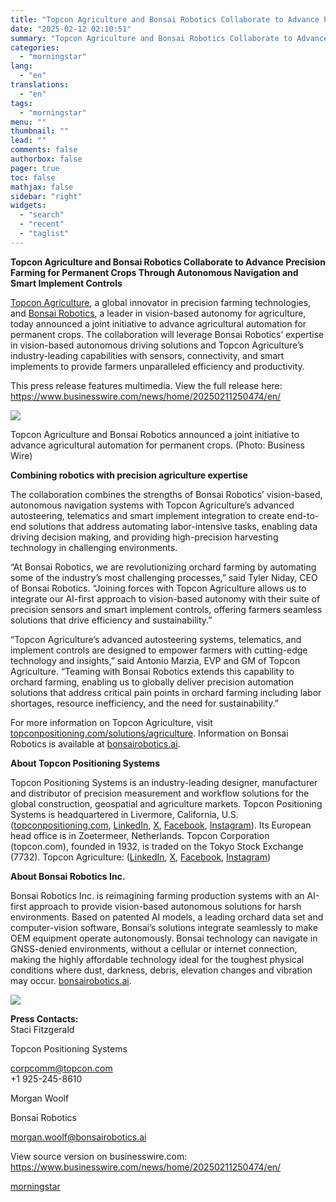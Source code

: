 ```yaml
---
title: "Topcon Agriculture and Bonsai Robotics Collaborate to Advance Precision Farming for Permanent Crops Through Autonomous Navigation and Smart Implement Controls"
date: "2025-02-12 02:10:51"
summary: "Topcon Agriculture and Bonsai Robotics Collaborate to Advance Precision Farming for Permanent Crops Through Autonomous Navigation and Smart Implement Controls Topcon Agriculture, a global innovator in precision farming technologies, and Bonsai Robotics, a leader in vision-based autonomy for agriculture, today announced a joint initiative to advance agricultural automation for permanent..."
categories:
  - "morningstar"
lang:
  - "en"
translations:
  - "en"
tags:
  - "morningstar"
menu: ""
thumbnail: ""
lead: ""
comments: false
authorbox: false
pager: true
toc: false
mathjax: false
sidebar: "right"
widgets:
  - "search"
  - "recent"
  - "taglist"
---
```


**Topcon Agriculture and Bonsai Robotics Collaborate to Advance Precision Farming for Permanent Crops Through Autonomous Navigation and Smart Implement Controls**

[Topcon Agriculture](https://cts.businesswire.com/ct/CT?id=smartlink&url=https%3A%2F%2Fwww.topconpositioning.com%2Fsolutions%2Fagriculture&esheet=54204167&newsitemid=20250211250474&lan=en-US&anchor=Topcon+Agriculture&index=1&md5=6ba41d058c304d61409b425311d73b1f), a global innovator in precision farming technologies, and [Bonsai Robotics](https://cts.businesswire.com/ct/CT?id=smartlink&url=https%3A%2F%2Fwww.bonsairobotics.ai%2F&esheet=54204167&newsitemid=20250211250474&lan=en-US&anchor=Bonsai+Robotics&index=2&md5=fd3446ffce0f3a37aca6b2321cef10a5), a leader in vision-based autonomy for agriculture, today announced a joint initiative to advance agricultural automation for permanent crops. The collaboration will leverage Bonsai Robotics’ expertise in vision-based autonomous driving solutions and Topcon Agriculture’s industry-leading capabilities with sensors, connectivity, and smart implements to provide farmers unparalleled efficiency and productivity.

This press release features multimedia. View the full release here: <https://www.businesswire.com/news/home/20250211250474/en/>

 ![](https://mms.businesswire.com/media/20250211250474/en/2378818/4/Topcon_Bonsai_PR_0984.jpg)

Topcon Agriculture and Bonsai Robotics announced a joint initiative to advance agricultural automation for permanent crops. (Photo: Business Wire)

**Combining robotics with precision agriculture expertise**

The collaboration combines the strengths of Bonsai Robotics’ vision-based, autonomous navigation systems with Topcon Agriculture’s advanced autosteering, telematics and smart implement integration to create end-to-end solutions that address automating labor-intensive tasks, enabling data driving decision making, and providing high-precision harvesting technology in challenging environments.

“At Bonsai Robotics, we are revolutionizing orchard farming by automating some of the industry’s most challenging processes,” said Tyler Niday, CEO of Bonsai Robotics. “Joining forces with Topcon Agriculture allows us to integrate our AI-first approach to vision-based autonomy with their suite of precision sensors and smart implement controls, offering farmers seamless solutions that drive efficiency and sustainability.”

“Topcon Agriculture’s advanced autosteering systems, telematics, and implement controls are designed to empower farmers with cutting-edge technology and insights,” said Antonio Marzia, EVP and GM of Topcon Agriculture. “Teaming with Bonsai Robotics extends this capability to orchard farming, enabling us to globally deliver precision automation solutions that address critical pain points in orchard farming including labor shortages, resource inefficiency, and the need for sustainability.”

For more information on Topcon Agriculture, visit [topconpositioning.com/solutions/agriculture](https://cts.businesswire.com/ct/CT?id=smartlink&url=https%3A%2F%2Fwww.topconpositioning.com%2Fsolutions%2Fagriculture&esheet=54204167&newsitemid=20250211250474&lan=en-US&anchor=topconpositioning.com%2Fsolutions%2Fagriculture&index=3&md5=1fb39d25af869a784a1527f029935557). Information on Bonsai Robotics is available at [bonsairobotics.ai](https://cts.businesswire.com/ct/CT?id=smartlink&url=https%3A%2F%2Fwww.bonsairobotics.ai%2F&esheet=54204167&newsitemid=20250211250474&lan=en-US&anchor=bonsairobotics.ai&index=4&md5=d40215f1b9737335ef45ff8e5873219c).

**About Topcon Positioning Systems**

Topcon Positioning Systems is an industry-leading designer, manufacturer and distributor of precision measurement and workflow solutions for the global construction, geospatial and agriculture markets. Topcon Positioning Systems is headquartered in Livermore, California, U.S. ([topconpositioning.com](https://cts.businesswire.com/ct/CT?id=smartlink&url=http%3A%2F%2Ftopconpositioning.com%2F&esheet=54204167&newsitemid=20250211250474&lan=en-US&anchor=topconpositioning.com&index=5&md5=7860c3c1996992ffaaba07984ba006ae), [LinkedIn](https://cts.businesswire.com/ct/CT?id=smartlink&url=https%3A%2F%2Fwww.linkedin.com%2Fcompany%2Ftopcon-positioning-systems%2F&esheet=54204167&newsitemid=20250211250474&lan=en-US&anchor=LinkedIn&index=6&md5=3bc7e2cb2498b852eea29567588a2c83), [X](https://cts.businesswire.com/ct/CT?id=smartlink&url=https%3A%2F%2Ftwitter.com%2Ftopcon_today&esheet=54204167&newsitemid=20250211250474&lan=en-US&anchor=X&index=7&md5=8a41a82044c6465f20c09b8732338b0c), [Facebook](https://cts.businesswire.com/ct/CT?id=smartlink&url=https%3A%2F%2Fwww.facebook.com%2FTopconToday%2F&esheet=54204167&newsitemid=20250211250474&lan=en-US&anchor=Facebook&index=8&md5=89d879dab0de97e800390e8a8e7d34b7), [Instagram](https://cts.businesswire.com/ct/CT?id=smartlink&url=https%3A%2F%2Fwww.instagram.com%2Ftopcontoday%2F&esheet=54204167&newsitemid=20250211250474&lan=en-US&anchor=Instagram&index=9&md5=559278fc27c8e5a2ee8f8ca02f1cf1f5)). Its European head office is in Zoetermeer, Netherlands. Topcon Corporation (topcon.com), founded in 1932, is traded on the Tokyo Stock Exchange (7732). Topcon Agriculture: ([LinkedIn](https://cts.businesswire.com/ct/CT?id=smartlink&url=https%3A%2F%2Fwww.linkedin.com%2Fcompany%2Ftopconagriculture%2F&esheet=54204167&newsitemid=20250211250474&lan=en-US&anchor=LinkedIn&index=10&md5=92024a634fd24cbaf82e4b97a03c084e), [X](https://cts.businesswire.com/ct/CT?id=smartlink&url=https%3A%2F%2Fx.com%2Ftopconag&esheet=54204167&newsitemid=20250211250474&lan=en-US&anchor=X&index=11&md5=bd87a53e9d0404c89d9ccd92a43a7db2), [Facebook](https://cts.businesswire.com/ct/CT?id=smartlink&url=https%3A%2F%2Fwww.facebook.com%2FTopconAg%2F&esheet=54204167&newsitemid=20250211250474&lan=en-US&anchor=Facebook&index=12&md5=ac80a8e119c5807f216f01821dd32071), [Instagram](https://cts.businesswire.com/ct/CT?id=smartlink&url=https%3A%2F%2Fwww.instagram.com%2Ftopconag%2F&esheet=54204167&newsitemid=20250211250474&lan=en-US&anchor=Instagram&index=13&md5=5f33b01c9c5884aebacdce38bb68c3f7))

**About Bonsai Robotics Inc.**

Bonsai Robotics Inc. is reimagining farming production systems with an AI-first approach to provide vision-based autonomous solutions for harsh environments. Based on patented AI models, a leading orchard data set and computer-vision software, Bonsai’s solutions integrate seamlessly to make OEM equipment operate autonomously. Bonsai technology can navigate in GNSS-denied environments, without a cellular or internet connection, making the highly affordable technology ideal for the toughest physical conditions where dust, darkness, debris, elevation changes and vibration may occur. [bonsairobotics.ai](https://cts.businesswire.com/ct/CT?id=smartlink&url=https%3A%2F%2Fwww.bonsairobotics.ai%2F&esheet=54204167&newsitemid=20250211250474&lan=en-US&anchor=bonsairobotics.ai&index=14&md5=443ed7cad0ea04ca437ef68d87efb50f).

 ![](https://cts.businesswire.com/ct/CT?id=bwnews&sty=20250211250474r1&sid=mstr3&distro=nx&lang=en)

**Press Contacts:**  
Staci Fitzgerald
  
Topcon Positioning Systems
  
[corpcomm@topcon.com](mailto:corpcomm@topcon.com)  
+1 925-245-8610

Morgan Woolf
  
Bonsai Robotics
  
[morgan.woolf@bonsairobotics.ai](mailto:morgan.woolf@bonsairobotics.ai)

View source version on businesswire.com: <https://www.businesswire.com/news/home/20250211250474/en/>

[morningstar](https://www.morningstar.com/news/business-wire/20250211250474/topcon-agriculture-and-bonsai-robotics-collaborate-to-advance-precision-farming-for-permanent-crops-through-autonomous-navigation-and-smart-implement-controls)
